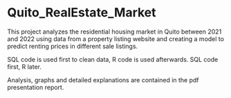 # Quito_RealEstate_Market
This project analyzes the residential housing market in Quito between 2021 and 2022 using data from a property listing website and creating a model to predict renting prices in different sale listings.

SQL code is used first to clean data, R code is used afterwards. SQL code first, R later.

Analysis, graphs and detailed explanations are contained in the pdf presentation report.
